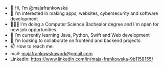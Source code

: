 - 👋 Hi, I’m @majafrankowska
- 👀 I’m interested in making apps, websites, cybersecurity and software development
- 👩🏻‍💻 I'm doing a Computer Science Bachealor degree and I'm open for new job oppurtunities 
- 🌱 I’m currently learning Java, Python, Swift and Web development
- 💞️ I’m looking to collaborate on frontend and backend projects 
- 📫 How to reach me: 
- mail: majafrankowskawork@gmail.com
- LinkedIn: https://www.linkedin.com/in/maja-frankowska-9b1158155/

<!---
majafrankowska/majafrankowska is a ✨ special ✨ repository because its `README.md` (this file) appears on your GitHub profile.
You can click the Preview link to take a look at your changes.
--->

